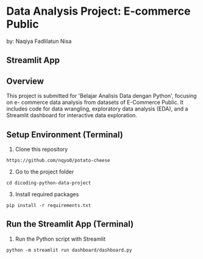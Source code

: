 # Data Analysis Project: E-commerce Public
by: Naqiya Fadlilatun Nisa

## Streamlit App


## Overview
This project is submitted for 'Belajar Analisis Data dengan Python', focusing on e- commerce data analysis from datasets of E-Commerce Public. It includes code for data wrangling, exploratory data analysis (EDA), and a Streamlit dashboard for interactive data exploration.

## Setup Environment (Terminal)
1. Clone this repository
```
https://github.com/nqyo0/potato-cheese
```
2. Go to the project folder
```
cd dicoding-python-data-project
```

3. Install required packages
```
pip install -r requirements.txt
```

## Run the Streamlit App (Terminal)
1. Run the Python script with Streamlit
```
python -m streamlit run dashboard/dashboard.py
```
